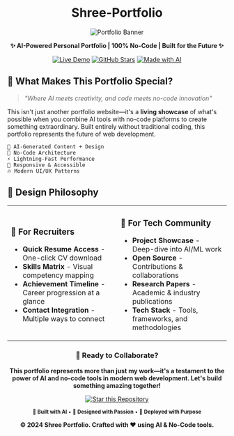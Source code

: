<div align="center">
  
# Shree-Portfolio



![Portfolio Banner](https://user-images.githubusercontent.com/your-username/banner-image.png)

**✨ AI-Powered Personal Portfolio | 100% No-Code | Built for the Future ✨**

[![Live Demo](https://img.shields.io/badge/🌐_Live_Demo-Visit_Site-blue?style=for-the-badge)](your-portfolio-url)
[![GitHub Stars](https://img.shields.io/github/stars/Shree2604/Shree-Portifolio?style=for-the-badge&logo=github)](https://github.com/Shree2604/Shree-Portfolio)
[![Made with AI](https://img.shields.io/badge/Made_with-AI_&_No_Code-purple?style=for-the-badge&logo=openai)](https://github.com/Shree2604/Shree-Portfolio)

</div>



## 🎯 **What Makes This Portfolio Special?**

> *"Where AI meets creativity, and code meets no-code innovation"*

This isn't just another portfolio website—it's a **living showcase** of what's possible when you combine AI tools with no-code platforms to create something extraordinary. Built entirely without traditional coding, this portfolio represents the future of web development.

```
🧠 AI-Generated Content + Design
🎨 No-Code Architecture  
⚡ Lightning-Fast Performance
📱 Responsive & Accessible
🔥 Modern UI/UX Patterns
```



## 🎨 **Design Philosophy**

<table>
<tr>
<td width="50%">

### 🎯 **For Recruiters**
- **Quick Resume Access** - One-click CV download
- **Skills Matrix** - Visual competency mapping  
- **Achievement Timeline** - Career progression at a glance
- **Contact Integration** - Multiple ways to connect

</td>
<td width="50%">

### 🔬 **For Tech Community**
- **Project Showcase** - Deep-dive into AI/ML work
- **Open Source** - Contributions & collaborations
- **Research Papers** - Academic & industry publications
- **Tech Stack** - Tools, frameworks, and methodologies

</td>
</tr>
</table>




<div align="center">

### 🚀 **Ready to Collaborate?**

**This portfolio represents more than just my work—it's a testament to the power of AI and no-code tools in modern web development. Let's build something amazing together!**

[![Star this Repository](https://img.shields.io/badge/⭐_Star_This_Repo-yellow?style=for-the-badge)](https://github.com/yourusername/shree-portfolio)


<sub>🤖 **Built with AI** • 🎨 **Designed with Passion** • 🚀 **Deployed with Purpose**</sub>

**© 2024 Shree Portfolio. Crafted with ❤️ using AI & No-Code tools.**

</div>
